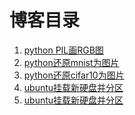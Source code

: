 # 博客目录

1. [python PIL画RGB图](content/python-PIL画RGB图.md)<br/>
1. [python还原mnist为图片](content/python还原mnist为图片.md)<br/>
1. [python还原cifar10为图片](content/python还原cifar10为图片.md)<br/>
1. [ubuntu挂载新硬盘并分区](content/ubuntu挂载新硬盘并分区.md)<br/>
1. [ubuntu挂载新硬盘并分区](content/解决pytorch下载失败.md)<br/>
